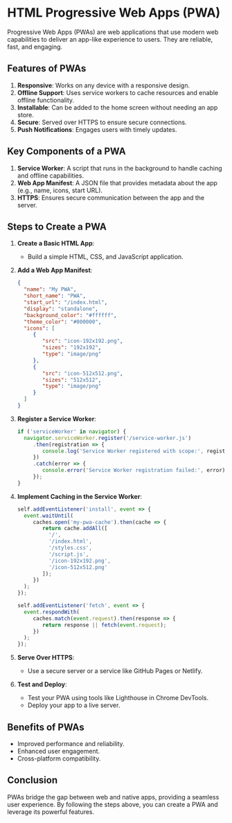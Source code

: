 # HTML Progressive Web Apps (PWA)

Progressive Web Apps (PWAs) are web applications that use modern web capabilities to deliver an app-like experience to users. They are reliable, fast, and engaging.

## Features of PWAs

1. **Responsive**: Works on any device with a responsive design.
2. **Offline Support**: Uses service workers to cache resources and enable offline functionality.
3. **Installable**: Can be added to the home screen without needing an app store.
4. **Secure**: Served over HTTPS to ensure secure connections.
5. **Push Notifications**: Engages users with timely updates.

## Key Components of a PWA

1. **Service Worker**: A script that runs in the background to handle caching and offline capabilities.
2. **Web App Manifest**: A JSON file that provides metadata about the app (e.g., name, icons, start URL).
3. **HTTPS**: Ensures secure communication between the app and the server.

## Steps to Create a PWA

1. **Create a Basic HTML App**:
    - Build a simple HTML, CSS, and JavaScript application.

2. **Add a Web App Manifest**:

    ```json
    {
      "name": "My PWA",
      "short_name": "PWA",
      "start_url": "/index.html",
      "display": "standalone",
      "background_color": "#ffffff",
      "theme_color": "#000000",
      "icons": [
         {
            "src": "icon-192x192.png",
            "sizes": "192x192",
            "type": "image/png"
         },
         {
            "src": "icon-512x512.png",
            "sizes": "512x512",
            "type": "image/png"
         }
      ]
    }
    ```

3. **Register a Service Worker**:

    ```javascript
    if ('serviceWorker' in navigator) {
      navigator.serviceWorker.register('/service-worker.js')
         .then(registration => {
            console.log('Service Worker registered with scope:', registration.scope);
         })
         .catch(error => {
            console.error('Service Worker registration failed:', error);
         });
    }
    ```

4. **Implement Caching in the Service Worker**:

    ```javascript
    self.addEventListener('install', event => {
      event.waitUntil(
         caches.open('my-pwa-cache').then(cache => {
            return cache.addAll([
              '/',
              '/index.html',
              '/styles.css',
              '/script.js',
              '/icon-192x192.png',
              '/icon-512x512.png'
            ]);
         })
      );
    });

    self.addEventListener('fetch', event => {
      event.respondWith(
         caches.match(event.request).then(response => {
            return response || fetch(event.request);
         })
      );
    });
    ```

5. **Serve Over HTTPS**:
    - Use a secure server or a service like GitHub Pages or Netlify.

6. **Test and Deploy**:
    - Test your PWA using tools like Lighthouse in Chrome DevTools.
    - Deploy your app to a live server.

## Benefits of PWAs

- Improved performance and reliability.
- Enhanced user engagement.
- Cross-platform compatibility.

## Conclusion

PWAs bridge the gap between web and native apps, providing a seamless user experience. By following the steps above, you can create a PWA and leverage its powerful features.

